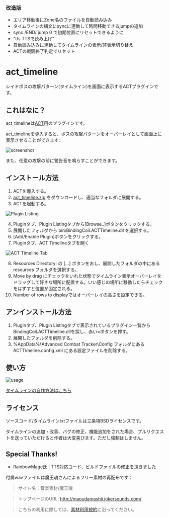 ### 改造版
* エリア移動後にZone名のファイルを自動読み込み
* タイムラインの構文にsyncに連動して時間移動できるjumpの追加
* sync /END/ jump 0 で初期位置にリセットできるように
* "tts TTSで読み上げ"
* 自動読み込みに連動してタイムラインの表示/非表示切り替え
* ACTの戦闘終了判定でリセット

act_timeline
============
レイドボスの攻撃パターン(タイムライン)を画面に表示するACTプラグインです。

## これはなに？
act_timelineは[ACT](http://advancedcombattracker.com/)用のプラグインです。

act_timelineを導入すると、ボスの攻撃パターンをオーバーレイとして画面上に表示させることができます:

![screenshot](https://raw.githubusercontent.com/grindingcoil/act_timeline/master/doc/scrshot.gif)

また、任意の攻撃の前に警告音を鳴らすことができます。

## インストール方法
1. ACTを導入する。
2. [act_timeline.zip](act_timeline.zip?raw=true) をダウンロードし、適当なフォルダに展開する。
3. ACTを起動する。

![Plugin Listing](https://raw.githubusercontent.com/grindingcoil/act_timeline/master/doc/install1.png)

4. Pluginタブ、Plugin Listingタブから[Browse..]ボタンをクリックする。
5. 展開したフォルダから bin\BindingCoil.ACTTimeline.dll を選択する。
6. [Add/Enable Plugin]ボタンをクリックする。
7. Pluginタブ、ACT Timelineタブを開く

![ACT Timeline Tab](https://raw.githubusercontent.com/grindingcoil/act_timeline/master/doc/install2.png)

8. Resources Directory: の [...] ボタンをおし、展開したフォルダの中にある resources フォルダを選択する。
9. Move by drag にチェックをいれた状態でタイムライン表示オーバーレイをドラッグして好きな場所に配置する。いい感じの場所に移動したらチェックをはずすと位置が固定される。
10. Number of rows to displayではオーバーレイの高さを設定できる。

## アンインストール方法
1. Pluginタブ、Plugin Listingタブで表示されているプラグイン一覧から BindingCoil.ACTTimeline.dllを探し、赤い×ボタンを押す。
2. 展開したフォルダを削除する。
3. %AppData%\Advanced Combat Tracker\Config フォルダにある ACTTimeline.config.xml にある設定ファイルを削除する。

## 使い方
![usage](https://raw.githubusercontent.com/grindingcoil/act_timeline/master/doc/usage.png)

[タイムラインの自作方法はこちら](doc/TimelineSyntax.md)

## ライセンス
ソースコード/タイムラインtxtファイルは三条項BSDライセンスです。

タイムラインの追加・改善、バグの修正、機能追加をされた場合、プルリクエストを送っていただけると作者は大変喜びます。ただし強制はしません。

## Special Thanks!

- RainbowMage氏 : TTS対応コード、ビルドファイルの修正を頂きました

付属wavファイルは魔王魂さんによるフリー素材の再配布です：
> サイト名：音楽素材/魔王魂

> トップページのURL:  http://maoudamashii.jokersounds.com/

> こちらの利用に際しては、[素材利用規約](http://maoudamashii.jokersounds.com/music_rule.html)に沿ってください。

